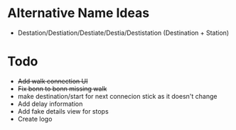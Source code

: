 # Alternative Name Ideas

- Destation/Destiation/Destiate/Destia/Destistation (Destination + Station)

# Todo

- ~~Add walk connection UI~~
- ~~Fix bonn to bonn missing walk~~
- make destination/start for next connecion stick as it doesn't change
- Add delay information
- Add fake details view for stops
- Create logo
